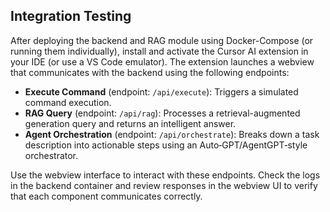 ## Integration Testing

After deploying the backend and RAG module using Docker-Compose (or running them individually), install and activate the Cursor AI extension in your IDE (or use a VS Code emulator). The extension launches a webview that communicates with the backend using the following endpoints:

- **Execute Command** (endpoint: `/api/execute`): Triggers a simulated command execution.
- **RAG Query** (endpoint: `/api/rag`): Processes a retrieval-augmented generation query and returns an intelligent answer.
- **Agent Orchestration** (endpoint: `/api/orchestrate`): Breaks down a task description into actionable steps using an Auto‑GPT/AgentGPT‑style orchestrator.

Use the webview interface to interact with these endpoints. Check the logs in the backend container and review responses in the webview UI to verify that each component communicates correctly. 